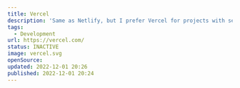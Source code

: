 ```yaml
---
title: Vercel
description: 'Same as Netlify, but I prefer Vercel for projects with serverless functions.'
tags:
  - Development
url: https://vercel.com/
status: INACTIVE
image: vercel.svg
openSource:
updated: 2022-12-01 20:26
published: 2022-12-01 20:24
---
```

